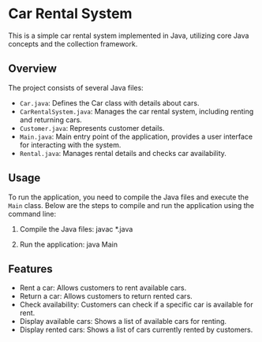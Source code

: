 # Car Rental System

This is a simple car rental system implemented in Java, utilizing core Java concepts and the collection framework.

## Overview

The project consists of several Java files:
- `Car.java`: Defines the Car class with details about cars.
- `CarRentalSystem.java`: Manages the car rental system, including renting and returning cars.
- `Customer.java`: Represents customer details.
- `Main.java`: Main entry point of the application, provides a user interface for interacting with the system.
- `Rental.java`: Manages rental details and checks car availability.

## Usage

To run the application, you need to compile the Java files and execute the `Main` class. Below are the steps to compile and run the application using the command line:

1. Compile the Java files:
javac *.java

2. Run the application:
java Main

## Features

- Rent a car: Allows customers to rent available cars.
- Return a car: Allows customers to return rented cars.
- Check availability: Customers can check if a specific car is available for rent.
- Display available cars: Shows a list of available cars for renting.
- Display rented cars: Shows a list of cars currently rented by customers.

